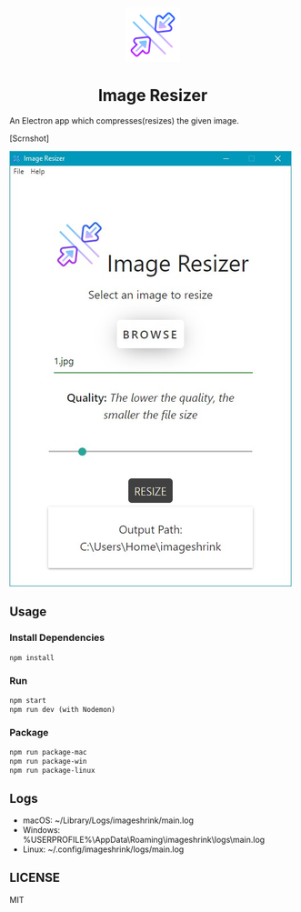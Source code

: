 <p align="center">
    <img src="assets/icons/compress-96.png">
</p>

<h1 align="center">Image Resizer</h1>

An Electron app which compresses(resizes) the given image.

[Scrnshot] <p><img src="assets/img.jpg"></p>

## Usage

### Install Dependencies

```
npm install
```

### Run

```
npm start
npm run dev (with Nodemon)
```

### Package

```
npm run package-mac
npm run package-win
npm run package-linux
```

## Logs

- macOS: ~/Library/Logs/imageshrink/main.log
- Windows: %USERPROFILE%\AppData\Roaming\imageshrink\logs\main.log
- Linux: ~/.config/imageshrink/logs/main.log

## LICENSE

MIT

